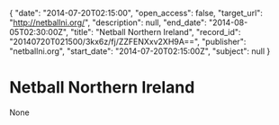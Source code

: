 {
  "date": "2014-07-20T02:15:00", 
  "open_access": false, 
  "target_url": "http://netballni.org/", 
  "description": null, 
  "end_date": "2014-08-05T02:30:00Z", 
  "title": "Netball Northern Ireland", 
  "record_id": "20140720T021500/3kx6z/fj/ZZFENXxv2XH9A==", 
  "publisher": "netballni.org", 
  "start_date": "2014-07-20T02:15:00Z", 
  "subject": null
}

# Netball Northern Ireland

None